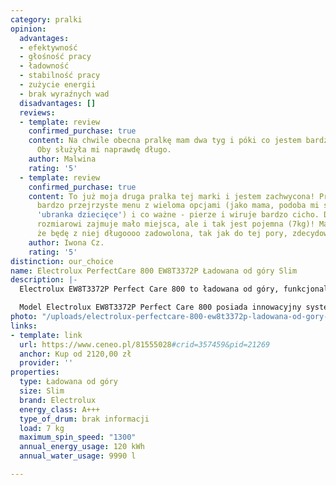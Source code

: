 ```yaml
---
category: pralki
opinion:
  advantages:
  - efektywność
  - głośność pracy
  - ładowność
  - stabilność pracy
  - zużycie energii
  - brak wyraźnych wad
  disadvantages: []
  reviews:
  - template: review
    confirmed_purchase: true
    content: Na chwile obecna pralkę mam dwa tyg i póki co jestem bardzo zadowolona.
      Oby służyła mi naprawdę długo.
    author: Malwina
    rating: '5'
  - template: review
    confirmed_purchase: true
    content: To już moja druga pralka tej marki i jestem zachwycona! Pralka ta posiada
      bardzo przejrzyste menu z wieloma opcjami (jako mama, podoba mi się wariant
      'ubranka dziecięce') i co ważne - pierze i wiruje bardzo cicho. Dzięki swemu
      rozmiarowi zajmuje mało miejsca, ale i tak jest pojemna (7kg)! Mam nadzieję,
      że będę z niej długoooo zadowolona, tak jak do tej pory, zdecydowanie polecam.
    author: Iwona Cz.
    rating: '5'
distinction: our_choice
name: Electrolux PerfectCare 800 EW8T3372P Ładowana od góry Slim
description: |-
  Electrolux EW8T3372P Perfect Care 800 to ładowana od góry, funkcjonalna pralka o najwyższej możliwej klasie energetycznej. Jest to urządzenie typu slim. Dzięki temu nadaje się idealnie do małych i trudno ustawnych mieszkań. Pralka została wyposażona w inteligentny system ważenia ładunku, który samodzielnie dobiera najbardziej zalecany cykl dla konkretnego prania.

  Model Electrolux EW8T3372P Perfect Care 800 posiada innowacyjny system Ultra Care, zapewniający czyste pranie w niskich temperaturach, już od 30 °C. Pranie jest skuteczne dzięki aktywacji płynów zmiękczających i środków piorących, które mieszają się ze sobą jeszcze zanim trafią do bębna pralki. Detergenty docierają w głąb tkaniny, gwarantując odpowiednią świeżość i ochronę tkanin. Co więcej, ten model nie tylko pierze, ale także pomaga w prasowaniu. Służą do tego specjalne programy parowe, które umożliwiają użytkownikowi w łatwy i szybki sposób pozbyć się niewielkich zagnieceń.
photo: "/uploads/electrolux-perfectcare-800-ew8t3372p-ladowana-od-gory-slim.png"
links:
- template: link
  url: https://www.ceneo.pl/81555028#crid=357459&pid=21269
  anchor: Kup od 2120,00 zł
  provider: ''
properties:
  type: Ładowana od góry
  size: Slim
  brand: Electrolux
  energy_class: A+++
  type_of_drum: brak informacji
  load: 7 kg
  maximum_spin_speed: "1300"
  annual_energy_usage: 120 kWh
  annual_water_usage: 9990 l

---
```

